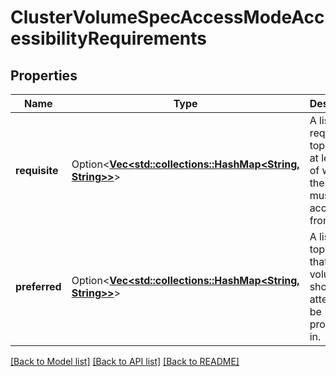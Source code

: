 # ClusterVolumeSpecAccessModeAccessibilityRequirements

## Properties

Name | Type | Description | Notes
------------ | ------------- | ------------- | -------------
**requisite** | Option<[**Vec<std::collections::HashMap<String, String>>**](std::collections::HashMap.md)> | A list of required topologies, at least one of which the volume must be accessible from.  | [optional]
**preferred** | Option<[**Vec<std::collections::HashMap<String, String>>**](std::collections::HashMap.md)> | A list of topologies that the volume should attempt to be provisioned in.  | [optional]

[[Back to Model list]](../README.md#documentation-for-models) [[Back to API list]](../README.md#documentation-for-api-endpoints) [[Back to README]](../README.md)


